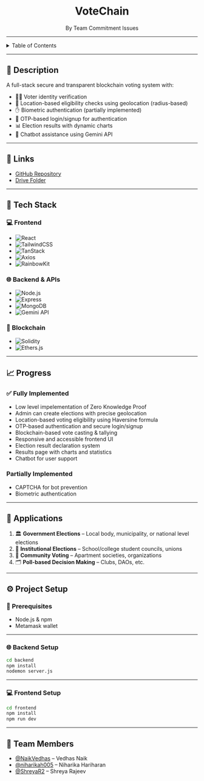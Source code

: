 <h1 align="center">
VoteChain
</h1>

<div align="center">
By Team Commitment Issues
</div>
<hr>

<details>
<summary>Table of Contents</summary>

- [📌 Description](#-description)
- [🔗 Links](#-links)
- [🧰 Tech Stack](#-tech-stack)
- [📈 Progress](#-progress)
- [📦 Future Scope](#-future-scope)
- [📍 Applications](#-applications)
- [⚙️ Project Setup](#️-project-setup)
- [👥 Team Members](#-team-members)

</details>

---

## 📌 Description

A full-stack secure and transparent blockchain voting system with:

- 🧑‍💻 Voter identity verification
- 📍 Location-based eligibility checks using geolocation (radius-based)
- ✋ Biometric authentication (partially implemented)
- 🔐 OTP-based login/signup for authentication
- 📊 Election results with dynamic charts
- 🤖 Chatbot assistance using Gemini API

---

## 🔗 Links

- [GitHub Repository](https://github.com/NaikVedhas/Codeshastra_XI_Committment_issues)
- [Drive Folder](https://drive.google.com/drive/u/0/folders/1oBQ49Q__0LfoHegVOLVAGkkM3FmTwxIg)

---

## 🧰 Tech Stack

### 💻 Frontend

- ![React](https://img.shields.io/badge/React-61DAFB?style=for-the-badge&logo=react)
- ![TailwindCSS](https://img.shields.io/badge/TailwindCSS-06B6D4?style=for-the-badge&logo=tailwindcss)
- ![TanStack](https://img.shields.io/badge/TanStack-FF4154?style=for-the-badge)
- ![Axios](https://img.shields.io/badge/Axios-5A29E4?style=for-the-badge)
- ![RainbowKit](https://img.shields.io/badge/RainbowKit-8B5CF6?style=for-the-badge)

### 🌐 Backend & APIs

- ![Node.js](https://img.shields.io/badge/Node.js-339933?style=for-the-badge&logo=nodedotjs)
- ![Express](https://img.shields.io/badge/Express-000000?style=for-the-badge&logo=express)
- ![MongoDB](https://img.shields.io/badge/MongoDB-4EA94B?style=for-the-badge&logo=mongodb)
- ![Gemini API](https://img.shields.io/badge/Gemini_API-4285F4?style=for-the-badge)

### 🔗 Blockchain

- ![Solidity](https://img.shields.io/badge/Solidity-363636?style=for-the-badge&logo=solidity)
- ![Ethers.js](https://img.shields.io/badge/Ethers.js-3C3C3C?style=for-the-badge)

---

## 📈 Progress

### ✅ Fully Implemented

- Low level impelementation of Zero Knowledge Proof
- Admin can create elections with precise geolocation
- Location-based voting eligibility using Haversine formula
- OTP-based authentication and secure login/signup
- Blockchain-based vote casting & tallying
- Responsive and accessible frontend UI
- Election result declaration system
- Results page with charts and statistics
- Chatbot for user support

### Partially Implemented

- CAPTCHA for bot prevention
- Biometric authentication

---

## 📍 Applications

1. 🏛️ **Government Elections** – Local body, municipality, or national level elections  
2. 🏫 **Institutional Elections** – School/college student councils, unions  
3. 👥 **Community Voting** – Apartment societies, organizations  
4. 🗂 **Poll-based Decision Making** – Clubs, DAOs, etc.

---

## ⚙️ Project Setup

### 🔧 Prerequisites

- Node.js & npm
- Metamask wallet

---

### 🌐 Backend Setup

```bash
cd backend
npm install
nodemon server.js
```

---

### 💻 Frontend Setup

```bash
cd frontend
npm install
npm run dev
```

---

## 👥 Team Members

- [@NaikVedhas](https://github.com/NaikVedhas) – Vedhas Naik  
- [@niharikah005](https://github.com/niharikah005) – Niharika Hariharan  
- [@ShreyaR2](https://github.com/ShreyaR2) – Shreya Rajeev

